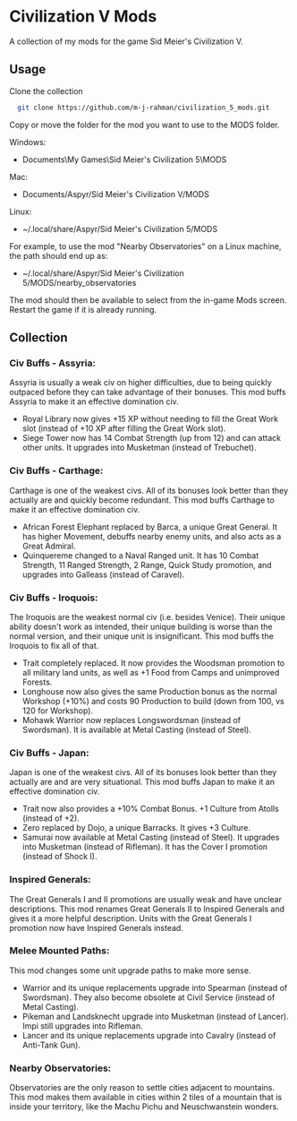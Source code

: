 
# Civilization V Mods

A collection of my mods for the game Sid Meier's Civilization V.

## Usage

Clone the collection

```bash
  git clone https://github.com/m-j-rahman/civilization_5_mods.git
```

Copy or move the folder for the mod you want to use to the MODS folder.

Windows: 

* Documents\My Games\Sid Meier's Civilization 5\MODS

Mac:

* Documents/Aspyr/Sid Meier's Civilization V/MODS

Linux:

* ~/.local/share/Aspyr/Sid Meier's Civilization 5/MODS

For example, to use the mod "Nearby Observatories" on a Linux machine, the path should end up as:  
* ~/.local/share/Aspyr/Sid Meier's Civilization 5/MODS/nearby_observatories

The mod should then be available to select from the in-game Mods screen.  
Restart the game if it is already running.  

## Collection

### Civ Buffs - Assyria:
Assyria is usually a weak civ on higher difficulties, due to being quickly outpaced before they can take advantage of their bonuses. This mod buffs Assyria to make it an effective domination civ.
* Royal Library now gives +15 XP without needing to fill the Great Work slot (instead of +10 XP after filling the Great Work slot).
* Siege Tower now has 14 Combat Strength (up from 12) and can attack other units. It upgrades into Musketman (instead of Trebuchet).

### Civ Buffs - Carthage:
Carthage is one of the weakest civs. All of its bonuses look better than they actually are and quickly become redundant. This mod buffs Carthage to make it an effective domination civ.
* African Forest Elephant replaced by Barca, a unique Great General. It has higher Movement, debuffs nearby enemy units, and also acts as a Great Admiral.
* Quinquereme changed to a Naval Ranged unit. It has 10 Combat Strength, 11 Ranged Strength, 2 Range, Quick Study promotion, and upgrades into Galleass (instead of Caravel).

### Civ Buffs - Iroquois:
The Iroquois are the weakest normal civ (i.e. besides Venice). Their unique ability doesn't work as intended, their unique building is worse than the normal version, and their unique unit is insignificant. This mod buffs the Iroquois to fix all of that.
* Trait completely replaced. It now provides the Woodsman promotion to all military land units, as well as +1 Food from Camps and unimproved Forests.
* Longhouse now also gives the same Production bonus as the normal Workshop (+10%) and costs 90 Production to build (down from 100, vs 120 for Workshop).
* Mohawk Warrior now replaces Longswordsman (instead of Swordsman). It is available at Metal Casting (instead of Steel).

### Civ Buffs - Japan:
Japan is one of the weakest civs. All of its bonuses look better than they actually are and are very situational. This mod buffs Japan to make it an effective domination civ.
* Trait now also provides a +10% Combat Bonus. +1 Culture from Atolls (instead of +2).
* Zero replaced by Dojo, a unique Barracks. It gives +3 Culture.
* Samurai now available at Metal Casting (instead of Steel). It upgrades into Musketman (instead of Rifleman). It has the Cover I promotion (instead of Shock I).

### Inspired Generals:
The Great Generals I and II promotions are usually weak and have unclear descriptions. This mod renames Great Generals II to Inspired Generals and gives it a more helpful description. Units with the Great Generals I promotion now have Inspired Generals instead.

### Melee Mounted Paths:
This mod changes some unit upgrade paths to make more sense.
* Warrior and its unique replacements upgrade into Spearman (instead of Swordsman). They also become obsolete at Civil Service (instead of Metal Casting).
* Pikeman and Landsknecht upgrade into Musketman (instead of Lancer). Impi still upgrades into Rifleman.
* Lancer and its unique replacements upgrade into Cavalry (instead of Anti-Tank Gun).

### Nearby Observatories:
Observatories are the only reason to settle cities adjacent to mountains. This mod makes them available in cities within 2 tiles of a mountain that is inside your territory, like the Machu Pichu and Neuschwanstein wonders.

